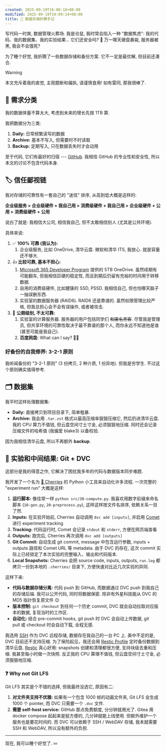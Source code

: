 ```yaml
---
created: 2025-09-19T16:00:18+08:00
modified: 2025-09-19T19:09:14+08:00
title: 💾 数据存储折腾手记
---
```


写代码一时爽, 数据管理火葬场. 我是仓鼠, 我时常会陷入一种 "数据焦虑": 我的代码、我的数据集、我的实验结果... 它们还安全吗? 🤯 万一哪天硬盘暴毙, 服务器被黑, 我会不会饿死?

为了睡个好觉, 我折腾了一些数据存储和备份方案. 它不一定是最优解, 但目前还凑合.

> [!WARNING]
> 本文充斥着我的直觉, 主观臆断和偏执, 请谨慎食用! 如有雷同, 那我很棒了.

## 📁 需求分类

我的数据体量不算太大, 考虑到未来的增长先按 1TB 算.

我把数据分为三类:

1. **Daily:** 日常频繁读写的数据
2. **Archive:** 基本不写入, 但需要时不时读取
3. **Backup:** 定期写入, 只在数据丢失时才会动用

至于代码, 它们有最好的归宿 --- [GitHub](https://github.com/). 我相信 GitHub 的专业性和安全性, 所以本文的讨论不包含代码本身.

## 🏷 信任鄙视链

我对存储的可靠性有一套自己的 "迷信" 排序, 从高到低大概是这样的:

**企业级服务 > 企业级硬件 + 我自己用 > 消费级硬件 + 我自己用 > 企业级硬件 + 公用 > 消费级硬件 + 公用**

说白了就是: 我相信大公司, 相信我自己, 但不太敢相信别人 (尤其是公共环境).

具体来说:

1. ✅ **100% 可靠 (我认为):**
	1. 企业级服务, 比如 OneDrive, 清华云盘. 微软和清华 ITS, 我放心. 就是容量还不够大.
2. 👍 **比较可靠, 基本不担心:**
	1. [Microsoft 365 Developer Program](https://developer.microsoft.com/en-us/microsoft-365/dev-program) 提供的 5TB OneDrive. 虽然续期有可能翻车, 但我相信巨硬的稳定性, 而且到期后仍留有充裕的时间用于转移数据.
	2. 自用的消费级硬件, 比如健康的 SSD, PSSD. 我相信自己, 但也怕哪天脑子一抽误删东西.
	3. 实验室的数据服务器 (RAID6). RAID6 还是靠谱的. 虽然权限管理比较严格, 但我总担心会不会有误操作, 或者被攻击.
3. 🚽 **公厕级别, 不太可靠:**
	1. 实验室的计算服务器. 服务器的用户包括同学们 ~~和匿名黑客~~. 尽管我是管理员, 但共享环境的可靠性取决于最不靠谱的那个人, 而你永远不知道他是谁 (甚至可能是我自己).
	2. **百度网盘:** What can I say? 🤷‍♂️

### 好备份的自我修养: 3-2-1 原则

我听闻备份的 "3-2-1 原则" (3 份拷贝, 2 种介质, 1 份异地). 但我是穷学生. 不过这个原则确实值得参考.

## 🗂 数据集

我平时这样处理数据集:

- **Daily:** 直接拷贝到项目目录下, 简单粗暴.
- **Archive:** 我会用 `.tar.zst` 格式以最高压缩率狠狠压缩它, 然后扔进清华云盘. 我的 CPU 算力不值钱, 但云盘空间寸土寸金, 必须狠狠地压缩. 同时还会记录压缩文件的哈希值 (我偏爱 blake3) 以备校验.

因为我相信清华云盘, 所以不再额外 **backup**.

## 🔬 实验和中间结果: Git + DVC

这部分是我的得意之作, 它解决了困扰我多年的代码与数据版本同步难题.

我开发了一个名为 [🍒 Cherries](https://github.com/liblaf/cherries) 的 Python 小工具来自动化许多流程. 一次完整的 "experiment run" 大概是这样:

1. **运行脚本:** 像往常一样 `python src/30-compute.py`. 我喜欢用数字前缀来命名脚本 (`10-gen.py`, `20-preprocess.py`), 这样这样按文件名排序, 依赖关系一目了然.
2. **Inputs:** 在实验开始前, Cherries 自动调用 `dvc add [inputs]`, 并启用 [Comet](https://www.comet.com/site/) 进行 experiment tracking
3. **Tracking:** 代码运行时, Comet 会记录 `stdout` 和 `stderr`, 方便在网页端查看
4. **Outputs:** 跑完后, Cherries 再次调用 `dvc add [outputs]`
5. **Git Commit:** 自动生成 git commit, message 中包含运行参数, inputs + outputs 路径和 Comet URL 等 metadata. 由于 DVC 的存在, 这次 commit 实际上已经锁定了本次实验的完整输入、输出和代码版本.
6. **Local Snapshots:** Cherries 会把 source code, inputs, outputs, `run.log` 都拷贝一份到本地的 `.cherries/` 目录下, 方便快速对比近几次实验的异同.

这样下来:

- **代码与数据存储分离:** 代码 push 到 GitHub, 而数据通过 DVC push 到我自己的存储后端. 我可以公开代码, 同时将数据保密. 除非有外星科技能从 DVC 的 MD5 指针恢复原文件 😉
- **版本控制:** `git checkout` 到任何一个历史 commit, DVC 就会自动拉取对应版本的数据, 复现当时的工作区.
- **自动化:** 结合 pre-commit hooks, git push 时 DVC 会自动上传数据, git pull 或 checkout 时会自动下载, 全程无感.

我选用 [SSH](https://dvc.org/doc/user-guide/data-management/remote-storage/ssh) 作为 DVC 远程存储, 数据存在我自己的一台 PC 上. 美中不足的是, DVC 目前还不支持压缩. 为了保险起见，我还会用 [Restic Profile](https://creativeprojects.github.io/resticprofile/index.html) 定时备份数据到清华云盘. [Restic](https://restic.readthedocs.io/en/stable/) 真心好用: snapshots 创建和清理都很方便, 支持块级去重和压缩. 我甚至每小时做一次快照. 反正我的 CPU 算理不值钱, 但云盘空间寸土寸金, 必须狠狠地压缩.

### ❓ Why not Git LFS

Git LFS 其实是个不错的选择, 但我最终没选它, 原因有二:

1. **对文件夹支持不优雅:** 如果有一个包含 1000 帧的动画文件夹, Git LFS 会生成 1000 个 pointer, 而 DVC 只需要一个 `.dvc` 文件.
2. **需要 self-host service:** GitHub 那点免费额度, 分分钟就用光了. Gitea 用 docker compose 起起来是挺方便的, 几分钟就能上线使用. 但额外维护一个服务也是要花时间的. 而 DVC 可以依赖于 SSH / WebDAV 存储, 我本就需要 SSH 和 WebDAV, 所以没有额外的负担.



---

现在, 我可以睡个好觉了. 💤
